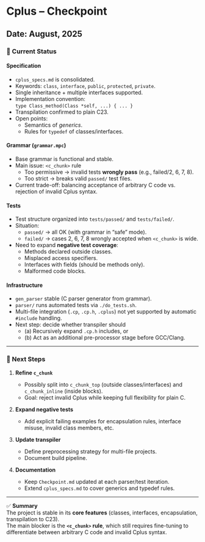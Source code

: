 # Cplus – Checkpoint

## Date: August, 2025

### 🔹 Current Status

#### Specification
- `cplus_specs.md` is consolidated.
- Keywords: `class`, `interface`, `public`, `protected`, `private`.
- Single inheritance + multiple interfaces supported.
- Implementation convention:  
  `type Class_method(Class *self, ...) { ... }`
- Transpilation confirmed to plain C23.
- Open points:
  - Semantics of *generics*.
  - Rules for `typedef` of classes/interfaces.

#### Grammar (`grammar.mpc`)
- Base grammar is functional and stable.
- Main issue: `<c_chunk>` rule
  - Too permissive → invalid tests **wrongly pass** (e.g., failed/2, 6, 7, 8).
  - Too strict → breaks valid `passed/` test files.
- Current trade-off: balancing acceptance of arbitrary C code vs. rejection of invalid Cplus syntax.

#### Tests
- Test structure organized into `tests/passed/` and `tests/failed/`.
- Situation:
  - `passed/` → all OK (with grammar in “safe” mode).
  - `failed/` → cases 2, 6, 7, 8 wrongly accepted when `<c_chunk>` is wide.
- Need to expand **negative test coverage**:
  - Methods declared outside classes.
  - Misplaced access specifiers.
  - Interfaces with fields (should be methods only).
  - Malformed code blocks.

#### Infrastructure
- `gen_parser` stable (C parser generator from grammar).
- `parser/` runs automated tests via `./do_tests.sh`.
- Multi-file integration (`.cp`, `.cp.h`, `.cplus`) not yet supported by automatic `#include` handling.
- Next step: decide whether transpiler should
  - (a) Recursively expand `.cp.h` includes, or
  - (b) Act as an additional pre-processor stage before GCC/Clang.

---

### 🔹 Next Steps

1. **Refine `c_chunk`**
   - Possibly split into `c_chunk_top` (outside classes/interfaces) and `c_chunk_inline` (inside blocks).
   - Goal: reject invalid Cplus while keeping full flexibility for plain C.

2. **Expand negative tests**
   - Add explicit failing examples for encapsulation rules, interface misuse, invalid class members, etc.

3. **Update transpiler**
   - Define preprocessing strategy for multi-file projects.
   - Document build pipeline.

4. **Documentation**
   - Keep `Checkpoint.md` updated at each parser/test iteration.
   - Extend `cplus_specs.md` to cover generics and typedef rules.

---

✅ **Summary**  
The project is stable in its **core features** (classes, interfaces, encapsulation, transpilation to C23).  
The main blocker is the **`<c_chunk>` rule**, which still requires fine-tuning to differentiate between arbitrary C code and invalid Cplus syntax.  

